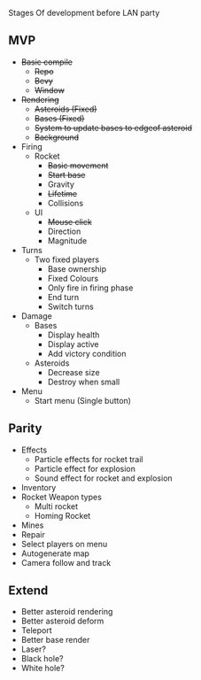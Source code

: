 Stages Of development before LAN party

## MVP
+ ~~Basic compile~~
  + ~~Repo~~
  + ~~Bevy~~
  + ~~Window~~
+ ~~Rendering~~
  + ~~Asteroids (Fixed)~~
  + ~~Bases (Fixed)~~
  + ~~System to update bases to edgeof asteroid~~
  + ~~Background~~
+ Firing
  + Rocket
    + ~~Basic movement~~
    + ~~Start base~~
    + Gravity
    + ~~Lifetime~~
    + Collisions
  + UI 
    + ~~Mouse click~~
    + Direction
    + Magnitude
+ Turns
  + Two fixed players
    + Base ownership
    + Fixed Colours
    + Only fire in firing phase
    + End turn
    + Switch turns
+ Damage
  + Bases
    + Display health
    + Display active
    + Add victory condition
  + Asteroids
    + Decrease size
    + Destroy when small
+ Menu
  + Start menu (Single button)

## Parity
+ Effects
  + Particle effects for rocket trail
  + Particle effect for explosion
  + Sound effect for rocket and explosion
+ Inventory
+ Rocket Weapon types
  + Multi rocket
  + Homing Rocket
+ Mines
+ Repair
+ Select players on menu
+ Autogenerate map
+ Camera follow and track

## Extend
+ Better asteroid rendering
+ Better asteroid deform
+ Teleport
+ Better base render
+ Laser?
+ Black hole?
+ White hole?
